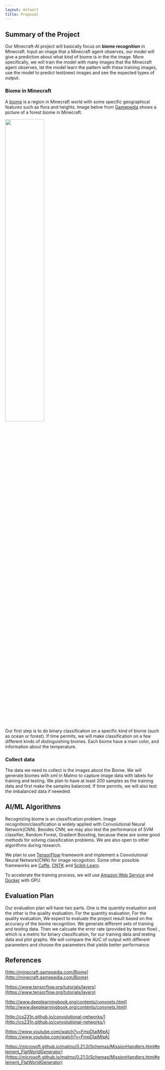 ```yaml
---
layout: default
title: Proposal
---
```


## Summary of the Project

Our Minecraft-AI project will basically focus on **biome recognition** in Minecraft. Input an image that a Minecraft agent observes, our model will give a prediction about what kind of biome is in the the image. More specifically, we will train the model with many images that the Minecraft agent observes, let the model learn the pattern with these training images, use the model to predict test(new) images and see the expected types of output.

### Biome in Minecraft

A [biome](http://minecraft.gamepedia.com/Biome) is a region in Minecraft world with some specific geographical features such as flora and heights. Image below from [Gamepedia](http://minecraft.gamepedia.com/) shows a picture of a forest biome in Minecraft. 

<img src="https://hydra-media.cursecdn.com/minecraft.gamepedia.com/d/d1/Deciduous_Forest.png?version=a2315c785dbfd1fce8b768923aa98540" width="50%">

Our first step is to do binary classification on a specific kind of biome (such as ocean or forest). If time permits, we will make classification on a few different kinds of distinguishing biomes. Each biome have a main color, and information about the temperature.

### Collect data

The data we need to collect is the images about the Biome. We will generate biomes with xml in Malmo to capture image data with labels for training and testing. We plan to have at least 200 samples as the training data and first make the samples balanced. If time permits, we will also test the imbalanced data if neeeded.

## AI/ML Algorithms

Recognizing biome is an classification problem. Image recognition/classification is widely applied with Convolutional Neural Network(CNN). Besides CNN, we may also test the performance of SVM classifier, Random Forest, Gradient Boosting, because these are some good methods for solving classification problems. We are also open to other algorithms during research.

We plan to use [TensorFlow](https://www.tensorflow.org/) framework and implement a Convolutional Neural Network(CNN) for image recognition. Some other possible frameworks are [Caffe](http://caffe.berkeleyvision.org/), [CNTK](https://www.microsoft.com/en-us/research/product/cognitive-toolkit/) and [Scikit-Learn](http://scikit-learn.org). 

To accelerate the training process, we will use [Amazon Web Service](aws.amazon.com) and [Docker](https://www.docker.com/) with GPU. 

## Evaluation Plan

Our evaluation plan will have two parts. One is the quantity evaluation and the other is the quality evaluation. For the quantity evaluation, 
For the quality evaluation, We expect to evaluate the project result based on the accuracy of the biome recognition. We generate different sets of training and testing data. Then we calcuate the error rate (provided by tensor flow) , which is a metric for binary classification, for our training data and testing data and plot graphs. We will compare the AUC of output with different parameters and choose the parameters that yields better performance.

## References

[http://minecraft.gamepedia.com/Biome](http://minecraft.gamepedia.com/Biome)

[https://www.tensorflow.org/tutorials/layers](https://www.tensorflow.org/tutorials/layers)

[http://www.deeplearningbook.org/contents/convnets.html](http://www.deeplearningbook.org/contents/convnets.html)

[http://cs231n.github.io/convolutional-networks/](http://cs231n.github.io/convolutional-networks/)

[https://www.youtube.com/watch?v=FmpDIaiMIeA](https://www.youtube.com/watch?v=FmpDIaiMIeA)

[https://microsoft.github.io/malmo/0.21.0/Schemas/MissionHandlers.html#element_FlatWorldGenerator](https://microsoft.github.io/malmo/0.21.0/Schemas/MissionHandlers.html#element_FlatWorldGenerator)

